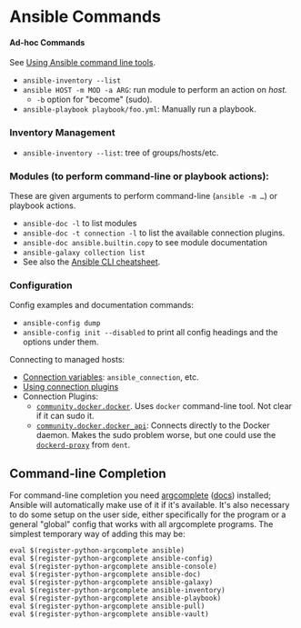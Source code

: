 Ansible Commands
================

#### Ad-hoc Commands

See [Using Ansible command line tools][cli].

- `ansible-inventory --list`
- `ansible HOST -m MOD -a ARG`: run module to perform an action on _host._
  - `-b` option for "become" (sudo).
- `ansible-playbook playbook/foo.yml`: Manually run a playbook.

### Inventory Management
- `ansible-inventory --list`: tree of groups/hosts/etc.

### Modules (to perform command-line or playbook actions):

These are given arguments to perform command-line (`ansible -m …`) or
playbook actions.

- `ansible-doc -l` to list modules
- `ansible-doc -t connection -l` to list the available connection plugins.
- `ansible-doc ansible.builtin.copy` to see module documentation
- `ansible-galaxy collection list`
- See also the [Ansible CLI cheatsheet][cheat].

### Configuration

Config examples and documentation commands:
- `ansible-config dump`
- `ansible-config init --disabled` to print all config headings and the
  options under them.

Connecting to managed hosts:
- [Connection variables][cvars]: `ansible_connection`, etc.
- [Using connection plugins][cplug]
- Connection Plugins:
  - [`community.docker.docker`][cp_docker]. Uses `docker` command-line
    tool. Not clear if it can sudo it.
  - [`community.docker.docker_api`][cp_dockapi]: Connects directly to the
    Docker daemon. Makes the sudo problem worse, but one could use the
    [`dockerd-proxy`] from `dent`.


Command-line Completion
-----------------------

For command-line completion you need [argcomplete][] ([docs][argcomplete-doc])
installed; Ansible will automatically make use of it if it's available.
It's also necessary to do some setup on the user side, either specifically
for the program or a general "global" config that works with all
argcomplete programs. The simplest temporary way of adding this may be:

    eval $(register-python-argcomplete ansible)
    eval $(register-python-argcomplete ansible-config)
    eval $(register-python-argcomplete ansible-console)
    eval $(register-python-argcomplete ansible-doc)
    eval $(register-python-argcomplete ansible-galaxy)
    eval $(register-python-argcomplete ansible-inventory)
    eval $(register-python-argcomplete ansible-playbook)
    eval $(register-python-argcomplete ansible-pull)
    eval $(register-python-argcomplete ansible-vault)



<!-------------------------------------------------------------------->
[cheat]: https://docs.ansible.com/ansible/latest/command_guide/cheatsheet.html#ansible
[cli]: https://docs.ansible.com/ansible/latest/command_guide/index.html
[cp_dockapi]: https://docs.ansible.com/ansible/latest/collections/community/docker/docker_api_connection.html#ansible-collections-community-docker-docker-api-connection
[cp_docker]: https://docs.ansible.com/ansible/latest/collections/community/docker/docker_connection.html#ansible-collections-community-docker-docker-connection
[cplug]: https://docs.ansible.com/ansible/latest/plugins/connection.html#using-connection-plugins
[cvars]: https://docs.ansible.com/ansible/latest/reference_appendices/special_variables.html#connection-variables

[`dockerd-proxy`]: https://github.com/cynic-net/dent/blob/main/bin/dockerd-proxy
[argcomplete-doc]: https://kislyuk.github.io/argcomplete/
[argcomplete]: https://github.com/kislyuk/argcomplete
